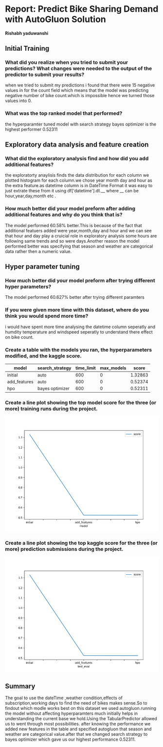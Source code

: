 # Report: Predict Bike Sharing Demand with AutoGluon Solution
#### Rishabh yaduwanshi

## Initial Training
### What did you realize when you tried to submit your predictions? What changes were needed to the output of the predictor to submit your results?
when we tried to submit my predictions i found that there were 15 negative values in for the count field which means that the model was predicting negative number of bike count.which is impossible hence we turned those values into 0.

### What was the top ranked model that performed?
the hyperparamter tuned model with search strategy bayes optimizer is the highest performer 0.52311

## Exploratory data analysis and feature creation
### What did the exploratory analysis find and how did you add additional features?
the exploratorty anaylisis finds the data distribution for each column we plotted histogram for each column.we chose year month day and hour as the extra feature.as datetime column is in DateTime Format it was easy to just extrate these from it using df['datetime'].dt.__ where __ can be hour,year,day,month etc .

### How much better did your model preform after adding additional features and why do you think that is?
The model performed 60.58% better.This is because of the fact that additional featuers added were year,month,day and hour and we can see that hour and day play a cruicial role in exploratory analysis some hours are following same trends and so were days.Another reason the model performed better was specifying that season and weather are categorical data rather then a numeric value.
## Hyper parameter tuning
### How much better did your model preform after trying different hyper parameters?
The model performed 60.627% better after trying different paramters

### If you were given more time with this dataset, where do you think you would spend more time?
i would have spent more time analysing the datetime column seperatly and humdity temperature and windspeed seperatly to understand there effect on bike count.

### Create a table with the models you ran, the hyperparameters modified, and the kaggle score.
|model|search_strategy|time_limit|max_models|score|
|--|--|--|--|--|
|initial|auto|600|0|1.32863|
|add_features|auto|600|0|0.52374|
|hpo|bayes optimizer|600|0|0.52311|

### Create a line plot showing the top model score for the three (or more) training runs during the project.


![model_train_score.png](img/model_train_score.png)


<!-- <img src="img/model_train_score.png" alt="model_train_score.png"/> -->

### Create a line plot showing the top kaggle score for the three (or more) prediction submissions during the project.


![model_test_score.png](https://github.com/rishabhyaduwanshi/predict-bike-sharing-fork/blob/main/project/img/model_test_score.png)


<!-- <img src="img/model_test_score.png" alt="model_test_score.png" width="500"/> -->


## Summary
The goal to use the dateTime ,weather condition,effects of subscription,working days to find the need of bikes makes sense.So to findout which modle works best on this dataset we used autogluon.running the model without affecting hyperparamters much initially helps in understanding the current base we hold.Using the TabularPredictor allowed us to went through most possibilities.
after knowing the performance we added new features in the table and specified autogluon that season and weather are categorical value.after that we changed search strategy to bayes optimizer which gave us our highest performance 0.52311.

